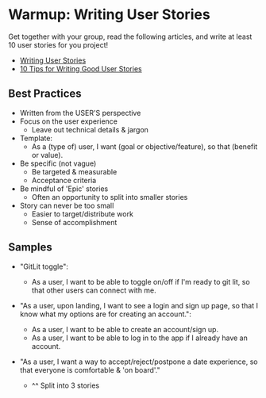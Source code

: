 # Warmup: Writing User Stories

Get together with your group, read the following articles, and write at least 10 user stories for you project!

* [Writing User Stories](https://www.yodiz.com/blog/writing-user-stories-examples-and-templates-in-agile-methodologies/)
* [10 Tips for Writing Good User Stories](https://www.romanpichler.com/blog/10-tips-writing-good-user-stories/?doing_wp_cron=1543247610.4944980144500732421875)

## Best Practices

* Written from the USER'S perspective
* Focus on the user experience
  - Leave out technical details & jargon
* Template:
  - As a (type of) user, I want (goal or objective/feature), so that (benefit or value).
* Be specific (not vague)
  - Be targeted & measurable
  - Acceptance criteria
* Be mindful of 'Epic' stories
  - Often an opportunity to split into smaller stories
* Story can never be too small
  - Easier to target/distribute work
  - Sense of accomplishment

## Samples

* "GitLit toggle":
  - As a user, I want to be able to toggle on/off if I'm ready to git lit, so that other users can connect with me.

* "As a user, upon landing, I want to see a login and sign up page, so that I know what my options are for creating an account.":
  - As a user, I want to be able to create an account/sign up.
  - As a user, I want to be able to log in to the app if I already have an account.

* "As a user, I want a way to accept/reject/postpone a date experience, so that everyone is comfortable & 'on board'."
  - ^^ Split into 3 stories